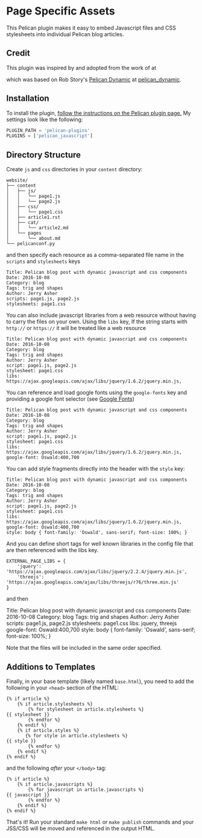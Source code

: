 Page Specific Assets
===============

This Pelican plugin makes it easy to embed Javascript files and CSS
stylesheets into individual Pelican blog articles.

Credit
------
This plugin was inspired by and adopted from the work of [ ]() at

which was based on Rob Story's
[Pelican Dynamic](https://github.com/wrobstory) at
[pelican_dynamic](https://github.com/wrobstory/pelican_dynamic).


Installation
------------
To install the plugin, [follow the instructions on the Pelican plugin
page.](https://github.com/getpelican/pelican-plugins) My settings look
like the following:

```python
PLUGIN_PATH = 'pelican-plugins'
PLUGINS = ['pelican_javascript']
```

Directory Structure
-------------------
Create ```js``` and ```css``` directories in your ```content``` directory:
```
website/
├── content
│   ├── js/
│   │   └── page1.js
│   │   └── page2.js
│   ├── css/
│   │   └── page1.css
│   ├── article1.rst
│   ├── cat/
│   │   └── article2.md
│   └── pages
│       └── about.md
└── pelicanconf.py
```

and then specify each resource as a comma-separated file name in the
```scripts``` and ```stylesheets``` keys

```
Title: Pelican blog post with dynamic javascript and css components
Date: 2016-10-08
Category: blog
Tags: trig and shapes
Author: Jerry Asher
scripts: page1.js, page2.js
stylesheets: page1.css
```

You can also include javascript libraries from a web resource without
having to carry the files on your own. Using the ```libs``` key, If
the string starts with `http://` or `https://` it will be treated like
a web resource

```
Title: Pelican blog post with dynamic javascript and css components
Date: 2016-10-08
Category: blog
Tags: trig and shapes
Author: Jerry Asher
script: page1.js, page2.js
stylesheet: page1.css
libs: https://ajax.googleapis.com/ajax/libs/jquery/1.6.2/jquery.min.js,
```

You can reference and load google fonts using the ```google-fonts```
key and providing a google font selector (see
[Google Fonts](https://fonts.google.com/))

```
Title: Pelican blog post with dynamic javascript and css components
Date: 2016-10-08
Category: blog
Tags: trig and shapes
Author: Jerry Asher
script: page1.js, page2.js
stylesheet: page1.css
libs: https://ajax.googleapis.com/ajax/libs/jquery/1.6.2/jquery.min.js,
google-font: Oswald:400,700
```


You can add style fragments directly into the header with the
```style``` key:

```
Title: Pelican blog post with dynamic javascript and css components
Date: 2016-10-08
Category: blog
Tags: trig and shapes
Author: Jerry Asher
script: page1.js, page2.js
stylesheet: page1.css
libs: https://ajax.googleapis.com/ajax/libs/jquery/1.6.2/jquery.min.js,
google-font: Oswald:400,700
style: body { font-family: 'Oswald', sans-serif; font-size: 100%; }
```

And you can define short tags for well known libraries in the config
file that are then referenced with the libs key.

```
EXTERNAL_PAGE_LIBS = {
    'jquery': 'https://ajax.googleapis.com/ajax/libs/jquery/2.2.4/jquery.min.js',
    'threejs': 'https://ajax.googleapis.com/ajax/libs/threejs/r76/three.min.js'
}
```

and then


Title: Pelican blog post with dynamic javascript and css components
Date: 2016-10-08
Category: blog
Tags: trig and shapes
Author: Jerry Asher
scripts: page1.js, page2.js
stylesheets: page1.css
libs: jquery, threejs
google-font: Oswald:400,700
style: body { font-family: 'Oswald', sans-serif; font-size: 100%; }


Note that the files will be included in the same order specified.

Additions to Templates
----------------------
Finally, in your base template (likely named ```base.html```), you
need to add the following in your ```<head>``` section of the HTML:
```
{% if article %}
    {% if article.stylesheets %}
        {% for stylesheet in article.stylesheets %}
{{ stylesheet }}
        {% endfor %}
    {% endif %}
    {% if article.styles %} 
       {% for style in article.stylesheets %}
{{ style }}
        {% endfor %}
    {% endif %}
{% endif %}
```
and the following *after* your ```</body>``` tag:
```
{% if article %}
    {% if article.javascripts %}
        {% for javascript in article.javascripts %}
{{ javascript }}
        {% endfor %}
    {% endif %}
{% endif %}
```

That's it! Run your standard ```make html``` or ```make publish```
commands and your JSS/CSS will be moved and referenced in the output
HTML.
